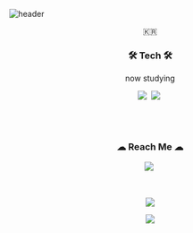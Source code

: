 ![header](https://capsule-render.vercel.app/api?type=waving&color=auto&height=400&section=header&text=Yamewrong&fontAlignY=30&desc=Vulnerability_analyst&descSize=40&descAlignY=50&animation=fadeIn&fontSize=70)



<p align="center">🇰🇷</p>

<h3 align="center">🛠 Tech 🛠</h3>

<p align="center"> now studying </p>

<p align="center">
  <img src="https://img.shields.io/badge/Python-3766AB?style=flat-square&logo=Python&logoColor=white"/></a>&nbsp 
  <img src="https://img.shields.io/badge/C-A8B9CC?style=flat-square&logo=C&logoColor=white"/></a>&nbsp 
</p>

<br>



  
<br>


<h3 align="center"> ☁ Reach Me ☁ </h3>
<p align="center">
  <a href="https://www.instagram.com/yame_wrong/"><img src="https://img.shields.io/badge/Instagram-E4405F?style=flat-square&logo=Instagram&logoColor=white&link=https://www.instagram.com/yame_wrong/"/></a>&nbsp
</p>
<br>

<p align="center">
    <img 
        src="https://hits.seeyoufarm.com/api/count/incr/badge.svg?url=https%3A%2F%2Fgithub.com%2FYamewrong&count_bg=%2379C83D&title_bg=%23555555&icon=&icon_color=%23E7E7E7&title=hits&edge_flat=false"
        style="height : auto; margin-left : 10px; margin-right : 10px;"/>
</p>


<p align="center">
    <img
        src = "https://github-readme-stats.vercel.app/api?username=yamewrong&theme=swift&show_icons=true">
</p>
